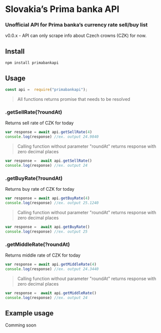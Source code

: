
# Slovakia’s Prima banka API

  

### Unofficial API for Prima banka’s currency rate sell/buy list

  

v0.0.x - API can only scrape info about Czech crowns (CZK) for now.

  

## Install


	npm install primabankapi


## Usage

```javascript
const api =  require("primabankapi");
```

>All functions returns promise that needs to be resolved

### **.getSellRate(?roundAt)**

Returns sell rate of CZK for today

```javascript
var response = await api.getSellRate(4)
console.log(response) //ex. output 24.9840
```

> Calling function without parameter "roundAt" returns response with zero decimal places

```javascript
var response =  await api.getSellRate()
console.log(response) //ex. output 24
```

### **.getBuyRate(?roundAt)**

Returns buy rate of CZK for today

```javascript
var response = await api.getBuyRate(4)
console.log(response) //ex. output 25.1240
```

> Calling function without parameter "roundAt" returns response with zero decimal places

```javascript
var response =  await api.getBuyRate()
console.log(response) //ex. output 25
```  

### **.getMiddleRate(?roundAt)**

Returns middle rate of CZK for today
```javascript
var response = await api.getMiddleRate(4)
console.log(response) //ex. output 24.3440
```

> Calling function without parameter "roundAt" returns response with zero decimal places

```javascript
var response =  await api.getMiddleRate()
console.log(response) //ex. output 24
```  

## Example usage

Comming soon
